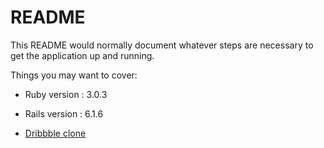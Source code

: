# README

This README would normally document whatever steps are necessary to get the
application up and running.

Things you may want to cover:

* Ruby version : 3.0.3

* Rails version : 6.1.6

* [Dribbble clone](https://pacific-beach-71003.herokuapp.com/)
